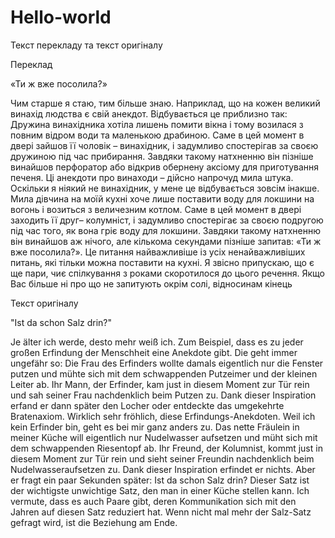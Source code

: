 # Hello-world
Текст перекладу та текст оригіналу 

Переклад

«Ти ж вже посолила?»

Чим старше я стаю, тим більше знаю. Наприклад, що на кожен великий винахід людства є свій анекдот. Відбувається це приблизно так: Дружина винахідника хотіла лишень помити вікна і тому возилася з повним відром води та маленькою драбиною. Саме в цей момент в двері зайшов її чоловік – винахідник, і задумливо спостерігав за своєю дружиною під час прибирання. Завдяки такому натхненню він пізніше винайшов перфоратор або відкрив обернену аксіому для приготування печеня. Ці анекдоти про винаходи – дійсно напрочуд мила штука. 
Оскільки я ніякий не винахідник, у мене це відбувається зовсім інакше. Мила дівчина на моїй кухні хоче лише поставити воду для локшини на вогонь і возиться з величезним котлом. Саме в цей момент в двері заходить її друг– колумніст, і задумливо спостерігає за своєю подругою під час того, як вона гріє воду для локшини. Завдяки такому натхненню він винайшов аж нічого, але кількома секундами пізніше запитав: «Ти ж вже посолила?».
Це питання найважливіше із усіх ненайважливіших питань, які тільки можна поставити на кухні. Я звісно припускаю, що є ще пари, чиє спілкування з роками скоротилося до цього речення. Якщо Вас більше ні про що не запитують окрім солі, відносинам кінець

Текст оригіналу 

"Ist da schon Salz drin?"

Je älter ich werde, desto mehr weiß ich. Zum Beispiel, dass es zu jeder großen Erfindung der Menschheit eine Anekdote gibt. Die geht immer ungefähr so: Die Frau des Erfinders wollte damals eigentlich nur die Fenster putzen und mühte sich mit dem schwappenden Putzeimer und der kleinen Leiter ab. Ihr Mann, der Erfinder, kam just in diesem Moment zur Tür rein und sah seiner Frau nachdenklich beim Putzen zu. Dank dieser Inspiration erfand er dann später den Locher oder entdeckte das umgekehrte Bratenaxiom. Wirklich sehr fröhlich, diese Erfindungs-Anekdoten.
Weil ich kein Erfinder bin, geht es bei mir ganz anders zu. Das nette Fräulein in meiner Küche will eigentlich nur Nudelwasser aufsetzen und müht sich mit dem schwappenden Riesentopf ab. Ihr Freund, der Kolumnist, kommt just in diesem Moment zur Tür rein und sieht seiner Freundin nachdenklich beim Nudelwasseraufsetzen zu. Dank dieser Inspiration erfindet er nichts. Aber er fragt ein paar Sekunden später: Ist da schon Salz drin? Dieser Satz ist der wichtigste unwichtige Satz, den man in einer Küche stellen kann. Ich vermute, dass es auch Paare gibt, deren Kommunikation sich mit den Jahren auf diesen Satz reduziert hat. Wenn nicht mal mehr der Salz-Satz gefragt wird, ist die Beziehung am Ende.
